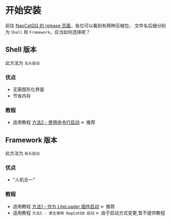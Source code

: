 # 开始安装

前往 [NapCatQQ 的 release 页面](https://github.com/NapNeko/NapCatQQ/releases)，各位可以看到有两种压缩包，
文件名后缀分别为 `Shell` 和 `Framework`，应当如何选择呢？

## Shell 版本

此方法为 `无头启动`

### 优点

- 无需图形化界面
- 节省内存

### 教程

- 适用教程 [方法2 - 使用命令行启动](./boot/BootWay02.md) <- 推荐

## Framework 版本

此方法为 `有头启动`

### 优点

- "人机合一"

### 教程

- 适用教程 [方法1 - 作为 LiteLoader 插件启动](./boot/BootWay01.md) <- 推荐
- 适用教程 `方法3 - 原生使用 NapCatQQ 启动` <- 由于启动方式变更,暂不提供教程
